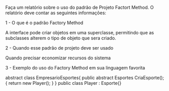 
Faça um relatório sobre o uso do padrão de Projeto Factort Method.
O relatório deve contar as seguintes informações:

1 - O que é o padrão Factory Method

A interface pode criar objetos em uma superclasse, permitindo que as subclasses alterem o tipo de objeto que sera criado.

2 - Quando esse padrão de projeto deve ser usado

Quando precisar economizar recursos do sistema

3 - Exemplo do uso do Factory Method em sua linguagem favorita

abstract class EmpresarioEsportes{
    public abstract Esportes CriaEsporte();
    {
        return new Player();
    }
}
public class Player : Esporte{}

